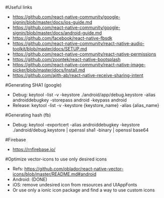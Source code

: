 #Useful links
- https://github.com/react-native-community/google-signin/blob/master/docs/ios-guide.md
- https://github.com/react-native-community/google-signin/blob/master/docs/android-guide.md
- https://github.com/facebook/react-native-fbsdk
- https://github.com/react-native-community/react-native-audio-toolkit/blob/master/docs/SETUP.md
- https://github.com/react-native-community/react-native-permissions
- https://github.com/zoontek/react-native-bootsplash
- https://github.com/react-native-community/react-native-image-picker/blob/master/docs/Install.md
- https://github.com/ajith-ab/react-native-receive-sharing-intent

#Generating SHA1 (google)
- Debug: keytool -list -v -keystore ./android/app/debug.keystore -alias androiddebugkey -storepass android -keypass android
- Release: keytool -list -v -keystore {keystore_name} -alias {alias_name}

#Generating hash (fb)
- Debug: keytool -exportcert -alias androiddebugkey -keystore ./android/debug.keystore | openssl sha1 -binary | openssl base64

#Firebase
- https://rnfirebase.io/

#Optimize vector-icons to use only desired icons
- Refs: https://github.com/oblador/react-native-vector-icons/blob/master/README.md#android
- Android: (DONE)
- iOS: remove undesired icon from resources and UIAppFonts 
- Or use only a ionic icon package and find a way to use custom icons
